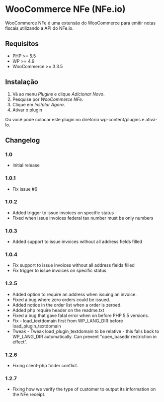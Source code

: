 # WooCommerce NFe (NFe.io)

WooCommerce NFe é uma extensão do WooCommerce para emitir notas fiscais utilizando a API do NFe.io.

## Requisitos

* PHP >= 5.5
* WP >= 4.9
* WooCommerce >= 3.3.5

## Instalação

1. Vá ao menu *Plugins* e clique *Adicionar Novo*.
2. Pesquise por *WooCommerce NFe*.
3. Clique em *Instalar Agora*.
4. Ativar o plugin

Ou você pode colocar este plugin no diretório wp-content/plugins e ativá-lo.

## Changelog ##

### 1.0
* Initial release

### 1.0.1
* Fix issue #6

### 1.0.2
* Added trigger to issue invoices on specific status
* Fixed when issue invoices federal tax number must be only numbers

### 1.0.3
* Added support to issue invoices without all address fields filled

### 1.0.4
* Fix support to issue invoices without all address fields filled
* Fix trigger to issue invoices on specific status

### 1.2.5
* Added option to require an address when issuing an invoice.
* Fixed a bug where zero orders could be issued.
* Added notice in the order list when a order is zeroed.
* Added php require header on the readme.txt
* Fixed a bug that gave fatal error when on before PHP 5.5 versions.
* Fix - load_textdomain first from WP_LANG_DIR before load_plugin_textdomain
* Tweak - Tweak load_plugin_textdomain to be relative - this falls back to WP_LANG_DIR automatically. Can prevent "open_basedir restriction in effect".

### 1.2.6
* Fixing client-php folder conflict.

### 1.2.7
* Fixing how we verify the type of customer to output its information on the NFe receipt.
